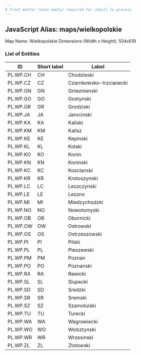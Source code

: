 ```yaml
---
# Front matter (even empty) required for Jekyll to process
---
```


## JavaScript Alias: maps/wielkopolskie

Map Name: Wielkopolskie
Dimensions (Width x Height): 504x619





### List of Entities

ID | Short label | Label
---|---|---|
PL.WP.CH|CH|Chodzieski
PL.WP.CZ|CZ|Czarnkowsko-trzcianecki
PL.WP.GN|GN|Gnieznienski
PL.WP.GO|GO|Gostynski
PL.WP.GR|GR|Grodziski
PL.WP.JA|JA|Jarocinski
PL.WP.KA|KA|Kaliski
PL.WP.KM|KM|Kalisz
PL.WP.KE|KE|Kepinski
PL.WP.KL|KL|Kolski
PL.WP.KO|KO|Konin
PL.WP.KN|KN|Koninski
PL.WP.KC|KC|Kosclanski
PL.WP.KR|KR|Krotoszynski
PL.WP.LC|LC|Leszczynski
PL.WP.LE|LE|Leszno
PL.WP.MI|MI|Miedzychodzki
PL.WP.NO|NO|Nowotomyski
PL.WP.OB|OB|Obornicki
PL.WP.OW|OW|Ostrowski
PL.WP.OS|OS|Ostrzeszowski
PL.WP.PI|PI|Pilski
PL.WP.PL|PL|Pleszewski
PL.WP.PM|PM|Poznan
PL.WP.PO|PO|Poznanski
PL.WP.RA|RA|Rawicki
PL.WP.SL|SL|Slupecki
PL.WP.SD|SD|Sredzki
PL.WP.SR|SR|Sremski
PL.WP.SZ|SZ|Szamotulski
PL.WP.TU|TU|Turecki
PL.WP.WA|WA|Wagrowiecki
PL.WP.WO|WO|Wolsztynski
PL.WP.WR|WR|Wrzesinski
PL.WP.ZL|ZL|Zlotowski

